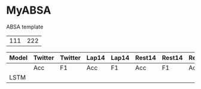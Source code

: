 # MyABSA
ABSA template

<table>
  <tr>
    <td>111</td>
    <td>222</td>
  </tr>  

</table>


| Model | Twitter | Twitter | Lap14 | Lap14 | Rest14 | Rest14 | Rest15 | Rest15 | Rest16 | Rest16 |
| - | - | - | - | - | - | - | - | - | - | - |
|       | Acc | F1 | Acc | F1 | Acc | F1 | Acc | F1 | Acc | F1 |
| LSTM  |
